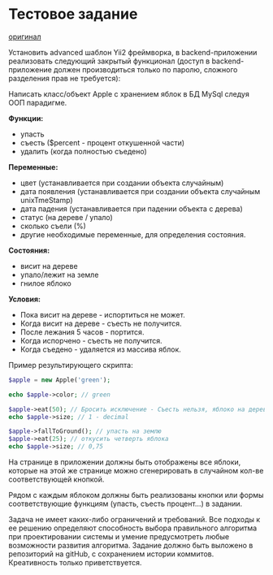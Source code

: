 # Тестовое задание 
[оригинал](https://docs.google.com/document/d/1XgSKkfZ7aXSBOB3WrOF9PrK1irFd2FU3w7KqfyPm6PQ/edit)

Установить advanced шаблон Yii2 фреймворка, в backend-приложении реализовать следующий закрытый функционал (доступ в backend-приложение должен производиться только по паролю, сложного разделения прав не требуется):

Написать класс/объект Apple с хранением яблок в БД MySql следуя ООП парадигме.


**Функции:**
- упасть
- съесть ($percent - процент откушенной части)
- удалить (когда полностью съедено)


**Переменные:**
- цвет (устанавливается при создании объекта случайным)
- дата появления (устанавливается при создании объекта случайным unixTmeStamp)
- дата падения (устанавливается при падении объекта с дерева)
- статус (на дереве / упало)
- сколько съели (%)
- другие необходимые переменные, для определения состояния.


**Состояния:**
- висит на дереве
- упало/лежит на земле
- гнилое яблоко


**Условия:**
- Пока висит на дереве - испортиться не может.
- Когда висит на дереве - съесть не получится.
- После лежания 5 часов - портится.
- Когда испорчено - съесть не получится.
- Когда съедено - удаляется из массива яблок.


Пример результирующего скрипта:
```php
$apple = new Apple('green');

echo $apple->color; // green

$apple->eat(50); // Бросить исключение - Съесть нельзя, яблоко на дереве
echo $apple->size; // 1 - decimal

$apple->fallToGround(); // упасть на землю
$apple->eat(25); // откусить четверть яблока
echo $apple->size; // 0,75
```

На странице в приложении должны быть отображены все яблоки, которые на этой же странице можно сгенерировать в случайном кол-ве соответствующей кнопкой.

Рядом с каждым яблоком должны быть реализованы кнопки или формы соответствующие функциям (упасть, съесть  процент…) в задании.

Задача не имеет каких-либо ограничений и требований. Все подходы к ее решению определяют способность выбора правильного алгоритма при проектировании системы и умение предусмотреть любые возможности развития алгоритма. Задание должно быть выложено в репозиторий на gitHub, с сохранением истории коммитов. Креативность только приветствуется.